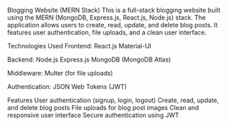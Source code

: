Blogging Website (MERN Stack)
This is a full-stack blogging website built using the MERN (MongoDB, Express.js, React.js, Node.js) stack. The application allows users to create, read, update, and delete blog posts. It features user authentication, file uploads, and a clean user interface.


Technologies Used
Frontend:
React.js
Material-UI

Backend:
Node.js
Express.js
MongoDB (MongoDB Atlas)

Middleware:
Multer (for file uploads)

Authentication:
JSON Web Tokens (JWT)

Features
User authentication (signup, login, logout)
Create, read, update, and delete blog posts
File uploads for blog post images
Clean and responsive user interface
Secure authentication using JWT
